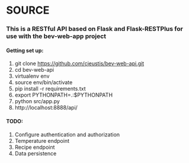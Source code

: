 # SOURCE

### This is a RESTful API based on Flask and Flask-RESTPlus for use with the bev-web-app project

#### Getting set up:
 1. git clone https://github.com/cjeustis/bev-web-api.git
 2. cd bev-web-api
 3. virtualenv env
 4. source env/bin/activate
 5. pip install -r requirements.txt
 6. export PYTHONPATH=.:$PYTHONPATH
 7. python src/app.py
 8. http://localhost:8888/api/


#### TODO:
 1. Configure authentication and authorization
 2. Temperature endpoint
 3. Recipe endpoint
 4. Data persistence